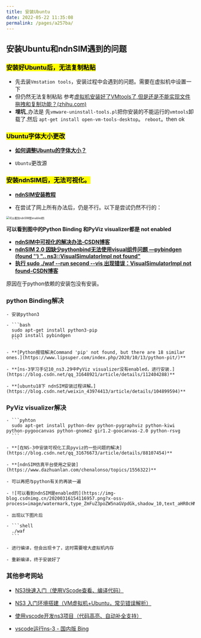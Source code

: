 ```yaml
---
title: 安装Ubuntu
date: 2022-05-22 11:35:08
permalink: /pages/a257ba/
---
```

## 安装Ubuntu和ndnSIM遇到的问题

### <mark>安装好Ubuntu后，无法复制粘贴</mark>

  - 先去装`Vmstation tools`，安装过程中会遇到的问题。需要在虚拟机中设置一下
  - 但仍然无法复制粘贴 参考[虚拟机安装好了VMtools了,但是还是不能实现文件拖拽和复制功能？(zhihu.com)](https://www.zhihu.com/question/41586989)
  - **埋坑**_办法是 先`vmware-uninstall-tools.pl`把你安装的不能运行的`vmtools`卸载了.然后 `apt-get install open-vm-tools-desktop`。 `reboot`。then ok

### <mark>Ubuntu字体大小更改</mark>

  - **[如何调整Ubuntu的字体大小？](https://blog.csdn.net/dghcs18/article/details/104420127)**

- `Ubuntu`更改源

### <mark>安装ndnSIM后，无法可视化。</mark>

  - **[ndnSIM安装教程](https://blog.csdn.net/GregoryHanson/article/details/83036964)**

  - 在尝试了网上所有办法后，仍是不行。以下是尝试仍然不行的：

  <img src="https://img-blog.csdnimg.cn/20200316154116957.png?x-oss-process=image/watermark,type_ZmFuZ3poZW5naGVpdGk,shadow_10,text_aHR0cHM6Ly9ibG9nLmNzZG4ubmV0L3dlaXhpbl80Mzk3NDQxMw==,size_16,color_FFFFFF,t_70" alt="可以看到ndnSIM是enabled的" style="zoom: 50%;" />

  **可以看到图中的Python Binding 和PyViz visualizer都是 not enabled**

  - **[ndnSIM中可视化的解决办法-CSDN博客](https://blog.csdn.net/xiaoxin990214/article/details/70157263)**
  - **[ndnSIM 2.0 因缺少pythonbind无法使用visual组件问题 —pybindgen (found '') ".. ns3::VisualSimulatorImpl not found"](https://blog.csdn.net/neuwyt/article/details/52242853)**
  - **[执行 sudo ./waf --run second --vis 出现错误：VisualSimulatorImpl not found-CSDN博客](https://blog.csdn.net/sinat_36418396/article/details/106569512)**

  原因在于python依赖的安装包没有安装。

  ### **python Binding解决**

    - 安装python3

    - ```bash
      sudo apt-get install python3-pip
      pip3 install pybindgen
      ```

    - **[Python报错解决Command 'pip' not found, but there are 18 similar ones.](https://www.lipsuper.com/index.php/2020/10/13/python-pit/)**

    - **[ns-3学习手记10_ns3.29中PyViz visualizer没有enabled，进行安装.](https://blog.csdn.net/qq_31648921/article/details/112404288)**

    - **[ubuntu18下 ndnSIM安装过程详解。](https://blog.csdn.net/weixin_43974413/article/details/104899594)**

  ###  **PyViz visualizer解决**

    - ```pyhton
      sudo apt-get install python-dev python-pygraphviz python-kiwi python-pygoocanvas python-gnome2 gir1.2-goocanvas-2.0 python-rsvg
      ```

    - **[在NS-3中安装可视化工具pyviz的一些问题的解决](https://blog.csdn.net/qq_31676673/article/details/88107454)**

    - **[ndnSIM仿真平台使用之安装](https://www.dazhuanlan.com/chenalonso/topics/1556322)**

    - 可以再把与python有关的再装一遍

    - ![可以看到ndnSIM是enabled的](https://img-blog.csdnimg.cn/20200316154116957.png?x-oss-process=image/watermark,type_ZmFuZ3poZW5naGVpdGk,shadow_10,text_aHR0cHM6Ly9ibG9nLmNzZG4ubmV0L3dlaXhpbl80Mzk3NDQxMw==,size_16,color_FFFFFF,t_70)

    - 出现以下图片后

    - ```shell
      ./waf
      ```

    - 进行编译，但会出现卡了，这时需要增大虚拟机内存

    - 重新编译，终于安装好了

### 其他参考网站

- [NS3快速入门（使用VScode查看、编译代码）](https://blog.csdn.net/weixin_43314519/article/details/106531060)

- [NS3 入门环境搭建（VM虚拟机+Ubuntu，常见错误解析）](https://blog.csdn.net/weixin_43314519/article/details/106504008)

- [使用vscode开发ns3项目（代码高亮、自动补全支持）](https://blog.csdn.net/fwhdzh/article/details/106292166)

- [vscode运行ns-3 - 国内版 Bing](https://cn.bing.com/search?q=vscode运行ns-3&form=ANNTH1&refig=062a1e9b111042da825ae882e17b4c22)

